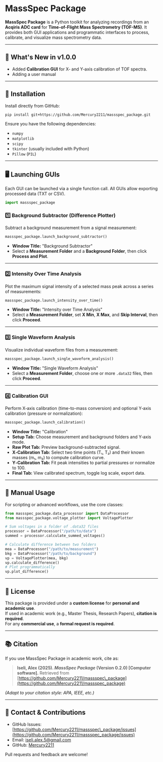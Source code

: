 # MassSpec Package

**MassSpec Package** is a Python toolkit for analyzing recordings from an **Acqiris ADC card** for **Time-of-Flight Mass Spectrometry (TOF-MS)**. It provides both GUI applications and programmatic interfaces to process, calibrate, and visualize mass spectrometry data.

---

## 🎉 What's New in v1.0.0

* Added **Calibration GUI** for X‑ and Y‑axis calibration of TOF spectra.
* Adding a user manual




---

## 🚀 Installation

Install directly from GitHub:

```bash
pip install git+https://github.com/Mercury2211/massspec_package.git
```

Ensure you have the following dependencies:

* `numpy`
* `matplotlib`
* `scipy`
* `tkinter` (usually included with Python)
* `Pillow` (`PIL`)

---

## 🖥️ Launching GUIs

Each GUI can be launched via a single function call. All GUIs allow exporting processed data (TXT or CSV).

```python
import massspec_package
```

### 1️⃣ Background Subtractor (Difference Plotter)

Subtract a background measurement from a signal measurement:

```python
massspec_package.launch_background_subtractor()
```

* **Window Title:** "Background Subtractor"
* Select a **Measurement Folder** and a **Background Folder**, then click **Process and Plot**.

---

### 2️⃣ Intensity Over Time Analysis

Plot the maximum signal intensity of a selected mass peak across a series of measurements:

```python
massspec_package.launch_intensity_over_time()
```

* **Window Title:** "Intensity over Time Analysis"
* Select a **Measurement Folder**, set **X Min**, **X Max**, and **Skip Interval**, then click **Proceed**.

---

### 3️⃣ Single Waveform Analysis

Visualize individual waveform files from a measurement:

```python
massspec_package.launch_single_waveform_analysis()
```

* **Window Title:** "Single Waveform Analysis"
* Select a **Measurement Folder**, choose one or more `.data32` files, then click **Proceed**.

---

### 4️⃣ Calibration GUI

Perform X‑axis calibration (time-to-mass conversion) and optional Y‑axis calibration (pressure or normalization):

```python
massspec_package.launch_calibration()
```

* **Window Title:** "Calibration"
* **Setup Tab:** Choose measurement and background folders and Y‑axis mode.
* **Raw Plot Tab:** Preview background-subtracted signal.
* **X‑Calibration Tab:** Select two time points (T₁, T₂) and their known masses (m₁, m₂) to compute calibration curve.
* **Y‑Calibration Tab:** Fit peak intensities to partial pressures or normalize to 100.
* **Final Tab:** View calibrated spectrum, toggle log scale, export data.

---

## 🔧 Manual Usage

For scripting or advanced workflows, use the core classes:

```python
from massspec_package.data_processor import DataProcessor
from massspec_package.voltage_plotter import VoltagePlotter

# Sum voltages in a folder of .data32 files
processor = DataProcessor("/path/to/data")
summed = processor.calculate_summed_voltages()

# Calculate difference between two folders
mea = DataProcessor("/path/to/measurement")
bkg = DataProcessor("/path/to/background")
vp = VoltagePlotter(mea, bkg)
vp.calculate_difference()
# Plot programmatically
vp.plot_difference()
```

---

## 📄 License

This package is provided under a **custom license** for **personal and academic use**.  
If used in academic work (e.g., Master Thesis, Research Papers), **citation is required**.  
For any **commercial use**, a **formal request is required**.

---

## 📚 Citation

If you use MassSpec Package in academic work, cite as:

> **Iseli, Alex (2025). *MassSpec Package* (Version 0.2.0) \[Computer software].**
> Retrieved from [https://github.com/Mercury2211/massspec\_package](https://github.com/Mercury2211/massspec_package)

*(Adapt to your citation style: APA, IEEE, etc.)*

---

## 🤝 Contact & Contributions

* GitHub Issues: [https://github.com/Mercury2211/massspec\_package/issues](https://github.com/Mercury2211/massspec_package/issues)
* Email: [iseli.alex.5@gmail.com](mailto:iseli.alex.5@gmail.com)
* GitHub: [Mercury2211](https://github.com/Mercury2211)

Pull requests and feedback are welcome!
